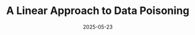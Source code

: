 ---
title: "A Linear Approach to Data Poisoning"
date: 2025-05-23
pubtype: "Preprint"
featured: true
description: "Diego Granziol, D.G.M Flynn (equal contribution)"
# tags: []
# image: "/img/organicdevops.webp"
link: "https://arxiv.org/abs/2505.15175"
fact: "Interesting little tidbit shown below image on summary and detail page"
weight: 400
sitemap:
  priority : 0.8
---